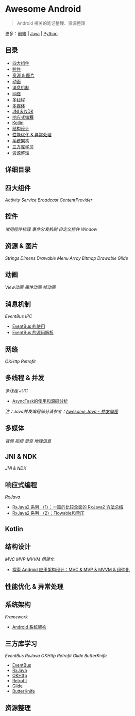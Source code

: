 # Awesome Android

> Android 相关的笔记整理、资源整理

更多：[前端](https://github.com/Shouheng88/Front-end-notes)  |  [Java](https://github.com/Shouheng88/Awesome-Java)  |  [Python](https://github.com/Shouheng88/Python-notes)

## 目录

- [四大组件](#components)
- [控件](#views)
- [资源 & 图片](#resources_images)
- [动画](#animation)
- [消息机制](#message)
- [网络](#network)
- [多线程](#multi_threads)
- [多媒体](#media)
- [JNI & NDK](#jni_ndk)
- [响应式编程](#reactive)
- [Kotlin](#kotlin)
- [结构设计](#structure)
- [性能优化 & 异常处理](#performance)
- [系统架构](#system_framework)
- [三方库学习](#libararies)
- [资源整理](#make_up)

## 详细目录

<h2 id="components">四大组件</h2>

*Activity Service Broadcast ContentProvider*

<h2 id="views">控件</h2>

*常用控件梳理 事件分发机制 自定义控件 Window*

<h2 id="resources_images">资源 & 图片</h2>

*Strings Dimens Drawable Menu Array Bitmap Drawable Glide*

<h2 id="animation">动画</h2>

*View动画 属性动画 帧动画*

<h2 id="message">消息机制</h2>

*EventBus IPC*

- [EventBus 的使用](消息机制/EventBus的使用.md)
- [EventBus 的源码解析](消息机制/EventBus的源码分析.md)

<h2 id="network">网络</h2>

*OKHttp Retrofit*

<h2 id="multi_threads">多线程 & 并发</h2>

*多线程 JUC*

- [AsyncTask的使用和源码分析](多线程/AsyncTask源码分析.md)

*注：Java并发编程部分请参考：[Awesome Java - 并发编程](https://github.com/Shouheng88/Awesome-Java#java)*

<h2 id="media">多媒体</h2>

*音频 视频 录音 地理信息*

<h2 id="jni_ndk">JNI & NDK</h2>

*JNI & NDK*

<h2 id="reactive">响应式编程</h2>

*RxJava*

- [RxJava2 系列 （1）：一篇的比较全面的 RxJava2 方法总结](响应式编程/RxJava2系列·_一篇的比较全面的RxJava2方法总结.md)
- [RxJava2 系列 （2）：Flowable和背压](响应式编程/Flowable和背压.md)

<h2 id="kotlin">Kotlin</h2>

<h2 id="structure">结构设计</h2>

*MVC MVP MVVM 组建化*

- [探索 Android 应用架构设计：MVC & MVP & MVVM & 组件化](架构设计/探索Android架构设计.md)

<h2 id="performance">性能优化 & 异常处理</h2>

<h2 id="system_framework">系统架构</h2>

*Framework*

- [Android 系统架构](系统架构/Android系统架构.md)

<h2 id="libararies">三方库学习</h2>

*EventBus RxJava OKHttp Retrofit Glide ButterKnife*

- [EventBus](#message)
- [RxJava](#reactive)
- [OKHttp](#network)
- [Retrofit](#network)
- [Glide](#resources_images)
- [ButterKnife]()

<h2 id="make_up">资源整理</h2>


